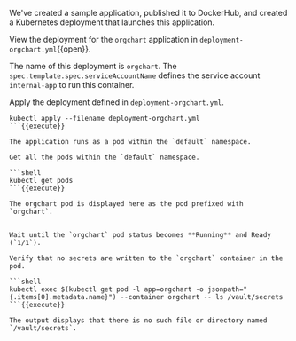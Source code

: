 We've created a sample application, published it to DockerHub, and created a
Kubernetes deployment that launches this application.

View the deployment for the `orgchart` application in
`deployment-orgchart.yml`{{open}}.

The name of this deployment is `orgchart`. The
`spec.template.spec.serviceAccountName` defines the service account
`internal-app` to run this container.

Apply the deployment defined in `deployment-orgchart.yml`.

```shell
kubectl apply --filename deployment-orgchart.yml
```{{execute}}

The application runs as a pod within the `default` namespace.

Get all the pods within the `default` namespace.

```shell
kubectl get pods
```{{execute}}

The orgchart pod is displayed here as the pod prefixed with `orgchart`.


Wait until the `orgchart` pod status becomes **Running** and Ready (`1/1`).

Verify that no secrets are written to the `orgchart` container in the pod.

```shell
kubectl exec $(kubectl get pod -l app=orgchart -o jsonpath="{.items[0].metadata.name}") --container orgchart -- ls /vault/secrets
```{{execute}}

The output displays that there is no such file or directory named `/vault/secrets`.